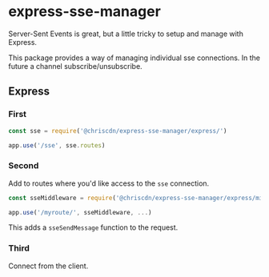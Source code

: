 # express-sse-manager

Server-Sent Events is great, but a little tricky to setup and manage with Express.

This package provides a way of managing individual sse connections.  In the future a channel subscribe/unsubscribe.

## Express

### First

```js
const sse = require('@chriscdn/express-sse-manager/express/')

app.use('/sse', sse.routes)
```

### Second

Add to routes where you'd like access to the `sse` connection.

```js
const sseMiddleware = require('@chriscdn/express-sse-manager/express/middleware')

app.use('/myroute/', sseMiddleware, ...)
```

This adds a `sseSendMessage` function to the request.

### Third

Connect from the client.